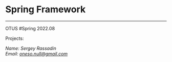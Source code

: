 # Spring Framework

---

OTUS #Spring 2022.08

Projects:

*Name: Sergey Rassadin\
Email: oneso.null@gmail.com*
